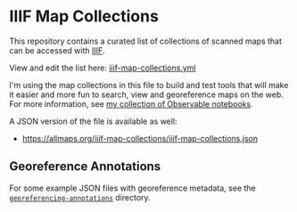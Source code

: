# IIIF Map Collections

This repository contains a curated list of collections of scanned maps that can be accessed with [IIIF](https://iiif.io/).

View and edit the list here: [iiif-map-collections.yml](iiif-map-collections.yml)

I'm using the map collections in this file to build and test tools that will make it easier and more fun to search, view and georeference maps on the web. For more information, see [my collection of Observable notebooks](https://observablehq.com/@bertspaan/iiif-and-maps-an-introduction?collection=@bertspaan/iiif-maps).

A JSON version of the file is available as well:

- https://allmaps.org/iiif-map-collections/iiif-map-collections.json

## Georeference Annotations

For some example JSON files with georeference metadata, see the [`georeferencing-annotations`](georeferencing-annotations) directory.
